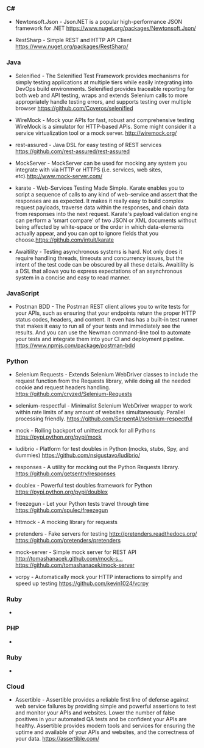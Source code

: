 ### C# 
* Newtonsoft.Json - Json.NET is a popular high-performance JSON framework for .NET https://www.nuget.org/packages/Newtonsoft.Json/

* RestSharp - Simple REST and HTTP API Client https://www.nuget.org/packages/RestSharp/

### Java 
* Selenified - The Selenified Test Framework provides mechanisms for simply testing applications at multiple tiers while easily integrating into DevOps build environments. Selenified provides traceable reporting for both web and API testing, wraps and extends Selenium calls to more appropriately handle testing errors, and supports testing over multiple browser https://github.com/Coveros/selenified

* WireMock - Mock your APIs for fast, robust and comprehensive testing
WireMock is a simulator for HTTP-based APIs. Some might consider it a service virtualization tool or a mock server. http://wiremock.org/

* rest-assured - Java DSL for easy testing of REST services https://github.com/rest-assured/rest-assured

* MockServer - MockServer can be used for mocking any system you integrate with via HTTP or HTTPS (i.e. services, web sites, etc).http://www.mock-server.com/

* karate - Web-Services Testing Made Simple. Karate enables you to script a sequence of calls to any kind of web-service and assert that the responses are as expected. It makes it really easy to build complex request payloads, traverse data within the responses, and chain data from responses into the next request. Karate's payload validation engine can perform a 'smart compare' of two JSON or XML documents without being affected by white-space or the order in which data-elements actually appear, and you can opt to ignore fields that you choose.https://github.com/intuit/karate

* Awaitility - Testing asynchronous systems is hard. Not only does it require handling threads, timeouts and concurrency issues, but the intent of the test code can be obscured by all these details. Awaitility is a DSL that allows you to express expectations of an asynchronous system in a concise and easy to read manner.

### JavaScript 
* Postman BDD - The Postman REST client allows you to write tests for your APIs, such as ensuring that your endpoints return the proper HTTP status codes, headers, and content. It even has has a built-in test runner that makes it easy to run all of your tests and immediately see the results. And you can use the Newman command-line tool to automate your tests and integrate them into your CI and deployment pipeline. https://www.npmjs.com/package/postman-bdd

### Python 
* Selenium Requests - Extends Selenium WebDriver classes to include the request function from the Requests library, while doing all the needed cookie and request headers handling. https://github.com/cryzed/Selenium-Requests

* selenium-respectful - Minimalist Selenium WebDriver wrapper to work within rate limits of any amount of websites simultaneously. Parallel processing friendly. https://github.com/SerpentAI/selenium-respectful

* mock - Rolling backport of unittest.mock for all Pythons https://pypi.python.org/pypi/mock

* ludibrio - Platform for test doubles in Python (mocks, stubs, Spy, and dummies) https://github.com/nsigustavo/ludibrio/

* responses - A utility for mocking out the Python Requests library. https://github.com/getsentry/responses

* doublex - Powerful test doubles framework for Python https://pypi.python.org/pypi/doublex

* freezegun - Let your Python tests travel through time https://github.com/spulec/freezegun

* httmock - A mocking library for requests 

* pretenders - Fake servers for testing http://pretenders.readthedocs.org/ https://github.com/pretenders/pretenders

* mock-server - Simple mock server for REST API http://tomashanacek.github.com/mock-s… https://github.com/tomashanacek/mock-server 

* vcrpy - Automatically mock your HTTP interactions to simplify and speed up testing https://github.com/kevin1024/vcrpy

### Ruby 
*

### PHP 
*

### Ruby 
*

### Cloud
* Assertible - Assertible provides a reliable first line of defense against web service failures by providing simple and powerful assertions to test and monitor your APIs and websites. Lower the number of false positives in your automated QA tests and be confident your APIs are healthy. Assertible provides modern tools and services for ensuring the uptime and available of your APIs and websites, and the correctness of your data. https://assertible.com/
